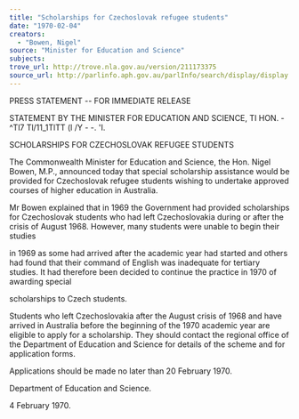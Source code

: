 ```yaml
---
title: "Scholarships for Czechoslovak refugee students"
date: "1970-02-04"
creators:
  - "Bowen, Nigel"
source: "Minister for Education and Science"
subjects:
trove_url: http://trove.nla.gov.au/version/211173375
source_url: http://parlinfo.aph.gov.au/parlInfo/search/display/display.w3p;query=Id%3A%22media/pressrel/830400%22
---
```


 PRESS STATEMENT -- FOR IMMEDIATE RELEASE

 STATEMENT BY THE MINISTER FOR EDUCATION AND SCIENCE, TI HON. -^Tl7 Tl/11_1TlTT  (l /Y - -. 'I.

 SCHOLARSHIPS FOR CZECHOSLOVAK REFUGEE STUDENTS

 The Commonwealth Minister for Education and Science, the Hon. Nigel Bowen, M.P., announced today that special scholarship assistance would be provided for Czechoslovak refugee students wishing to undertake approved courses of higher education in Australia.

 Mr Bowen explained that in 1969 the Government had provided scholarships for Czechoslovak students who had left Czechoslovakia during or after the crisis of August 1968. However, many students were unable to begin their studies

 in 1969 as some had arrived after the academic year had started and others had found that their command of English was inadequate for tertiary studies. It had therefore been decided to continue the practice in 1970 of awarding special

 scholarships to Czech students.

 Students who left Czechoslovakia after the August crisis of 1968 and have arrived in Australia before the beginning of the 1970 academic year are eligible to apply for a scholarship. They should contact the regional office of the Department of Education and Science for details of the scheme and for application forms.

 Applications should be made no later than 20 February 1970.

 Department of Education and Science.

 4 February 1970.

